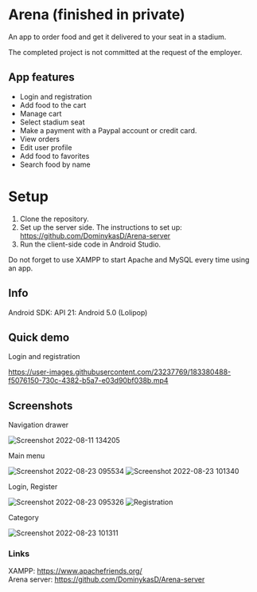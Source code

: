 # Arena (finished in private)
An app to order food and get it delivered to your seat in a stadium.

The completed project is not committed at the request of the employer.

## App features
* Login and registration
* Add food to the cart
* Manage cart
* Select stadium seat
* Make a payment with a Paypal account or credit card.
* View orders
* Edit user profile
* Add food to favorites
* Search food by name

# Setup
1. Clone the repository.
2. Set up the server side. The instructions to set up: https://github.com/DominykasD/Arena-server
3. Run the client-side code in Android Studio.

Do not forget to use XAMPP to start Apache and MySQL every time using an app.

## Info
Android SDK: API 21: Android 5.0 (Lolipop)

## Quick demo
Login and registration

https://user-images.githubusercontent.com/23237769/183380488-f5076150-730c-4382-b5a7-e03d90bf038b.mp4

## Screenshots
Navigation drawer

![Screenshot 2022-08-11 134205](https://user-images.githubusercontent.com/23237769/184121916-aa2a8bc5-ec9c-46c1-bc4b-bb05b5b261c4.png)


Main menu

![Screenshot 2022-08-23 095534](https://user-images.githubusercontent.com/23237769/186095534-2edd7d23-d696-410a-8881-7666d6f97092.png)
![Screenshot 2022-08-23 101340](https://user-images.githubusercontent.com/23237769/186095547-71cfefc1-323b-4119-8ab5-942a65020c0b.png)


Login, Register

![Screenshot 2022-08-23 095326](https://user-images.githubusercontent.com/23237769/186095188-efc6f641-be94-4d53-a50e-8b04243f535c.png)
![Registration](https://user-images.githubusercontent.com/23237769/186095170-66468d91-2333-4feb-9ae2-7f98420ddb0d.png)

Category

![Screenshot 2022-08-23 101311](https://user-images.githubusercontent.com/23237769/186095412-020e087c-73cd-4c42-a5ab-89fbcf38a518.png)

### Links
XAMPP: https://www.apachefriends.org/ <br>
Arena server: https://github.com/DominykasD/Arena-server

